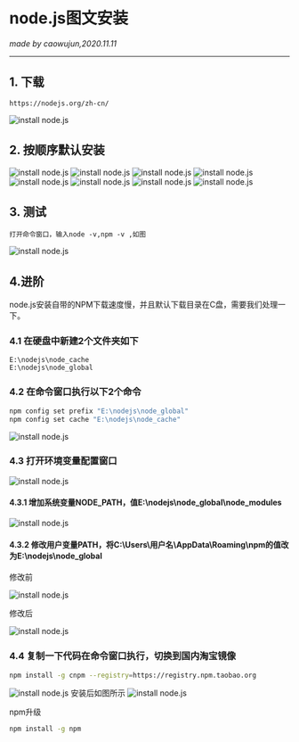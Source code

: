 # node.js图文安装
_made by caowujun,2020.11.11_

---
## 1. 下载
    https://nodejs.org/zh-cn/
 ![install node.js](images/nodejs/1.png)


## 2. 按顺序默认安装

 ![install node.js](images/nodejs/2.png)
 ![install node.js](images/nodejs/3.png)
 ![install node.js](images/nodejs/4.png)
 ![install node.js](images/nodejs/5.png)
 ![install node.js](images/nodejs/6.png)
 ![install node.js](images/nodejs/7.png)
 ![install node.js](images/nodejs/8.png)
 ![install node.js](images/nodejs/9.png)


## 3. 测试
    打开命令窗口，输入node -v,npm -v ,如图
 ![install node.js](images/nodejs/10-1.png)


## 4.进阶

node.js安装自带的NPM下载速度慢，并且默认下载目录在C盘，需要我们处理一下。

### 4.1 在硬盘中新建2个文件夹如下

    E:\nodejs\node_cache
    E:\nodejs\node_global

### 4.2 在命令窗口执行以下2个命令

```bash
npm config set prefix "E:\nodejs\node_global"
npm config set cache "E:\nodejs\node_cache"
```

 ![install node.js](images/nodejs/13-1.png)
    
### 4.3 打开环境变量配置窗口

 ![install node.js](/images/nodejs/14.png)

#### 4.3.1 增加系统变量NODE_PATH，值E:\nodejs\node_global\node_modules

 ![install node.js](images/nodejs/15.png)
    
#### 4.3.2 修改用户变量PATH，将C:\Users\用户名\AppData\Roaming\npm的值改为E:\nodejs\node_global

修改前

 ![install node.js](images/nodejs/16.png)

修改后

 ![install node.js](images/nodejs/17.png)

### 4.4 复制一下代码在命令窗口执行，切换到国内淘宝镜像

```bash
npm install -g cnpm --registry=https://registry.npm.taobao.org
```

 ![install node.js](images/nodejs/11-1.png)
安装后如图所示
 ![install node.js](images/nodejs/12-1.png)

 
 npm升级

 ```bash
 npm install -g npm
 ```